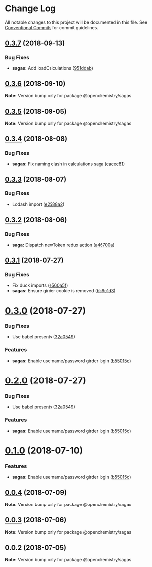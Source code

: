 # Change Log

All notable changes to this project will be documented in this file.
See [Conventional Commits](https://conventionalcommits.org) for commit guidelines.

<a name="0.3.7"></a>
## [0.3.7](https://github.com/OpenChemistry/oc-web-components/compare/@openchemistry/sagas@0.3.6...@openchemistry/sagas@0.3.7) (2018-09-13)


### Bug Fixes

* **sagas:** Add loadCalculations ([951ddab](https://github.com/OpenChemistry/oc-web-components/commit/951ddab))




<a name="0.3.6"></a>
## [0.3.6](https://github.com/OpenChemistry/oc-web-components/compare/@openchemistry/sagas@0.3.5...@openchemistry/sagas@0.3.6) (2018-09-10)




**Note:** Version bump only for package @openchemistry/sagas

<a name="0.3.5"></a>
## [0.3.5](https://github.com/OpenChemistry/oc-web-components/compare/@openchemistry/sagas@0.3.4...@openchemistry/sagas@0.3.5) (2018-09-05)




**Note:** Version bump only for package @openchemistry/sagas

<a name="0.3.4"></a>
## [0.3.4](https://github.com/OpenChemistry/oc-web-components/compare/@openchemistry/sagas@0.3.3...@openchemistry/sagas@0.3.4) (2018-08-08)


### Bug Fixes

* **sagas:** Fix naming clash in calculations saga ([cacec81](https://github.com/OpenChemistry/oc-web-components/commit/cacec81))




<a name="0.3.3"></a>
## [0.3.3](https://github.com/OpenChemistry/oc-web-components/compare/@openchemistry/sagas@0.3.2...@openchemistry/sagas@0.3.3) (2018-08-07)


### Bug Fixes

* Lodash import ([e2588a2](https://github.com/OpenChemistry/oc-web-components/commit/e2588a2))




<a name="0.3.2"></a>
## [0.3.2](https://github.com/OpenChemistry/oc-web-components/compare/@openchemistry/sagas@0.3.1...@openchemistry/sagas@0.3.2) (2018-08-06)


### Bug Fixes

* **saga:** Dispatch newToken redux action ([a46700a](https://github.com/OpenChemistry/oc-web-components/commit/a46700a))




<a name="0.3.1"></a>
## [0.3.1](https://github.com/OpenChemistry/oc-web-components/compare/@openchemistry/sagas@0.3.0...@openchemistry/sagas@0.3.1) (2018-07-27)


### Bug Fixes

* Fix duck imports ([e560a5f](https://github.com/OpenChemistry/oc-web-components/commit/e560a5f))
* **sagas:** Ensure girder cookie is removed ([bb9c1d3](https://github.com/OpenChemistry/oc-web-components/commit/bb9c1d3))




<a name="0.3.0"></a>
# [0.3.0](https://github.com/OpenChemistry/oc-web-components/compare/@openchemistry/sagas@0.0.4...@openchemistry/sagas@0.3.0) (2018-07-27)


### Bug Fixes

* Use babel presents ([32a0549](https://github.com/OpenChemistry/oc-web-components/commit/32a0549))


### Features

* **sagas:** Enable username/password girder login ([b55015c](https://github.com/OpenChemistry/oc-web-components/commit/b55015c))




<a name="0.2.0"></a>
# [0.2.0](https://github.com/OpenChemistry/oc-web-components/compare/@openchemistry/sagas@0.0.4...@openchemistry/sagas@0.2.0) (2018-07-27)


### Bug Fixes

* Use babel presents ([32a0549](https://github.com/OpenChemistry/oc-web-components/commit/32a0549))


### Features

* **sagas:** Enable username/password girder login ([b55015c](https://github.com/OpenChemistry/oc-web-components/commit/b55015c))




<a name="0.1.0"></a>
# [0.1.0](https://github.com/OpenChemistry/oc-web-components/compare/@openchemistry/sagas@0.0.4...@openchemistry/sagas@0.1.0) (2018-07-10)


### Features

* **sagas:** Enable username/password girder login ([b55015c](https://github.com/OpenChemistry/oc-web-components/commit/b55015c))




<a name="0.0.4"></a>
## [0.0.4](https://github.com/OpenChemistry/oc-web-components/compare/@openchemistry/sagas@0.0.3...@openchemistry/sagas@0.0.4) (2018-07-09)




**Note:** Version bump only for package @openchemistry/sagas

<a name="0.0.3"></a>
## [0.0.3](https://github.com/OpenChemistry/oc-web-components/compare/@openchemistry/sagas@0.0.2...@openchemistry/sagas@0.0.3) (2018-07-06)




**Note:** Version bump only for package @openchemistry/sagas

<a name="0.0.2"></a>
## 0.0.2 (2018-07-05)




**Note:** Version bump only for package @openchemistry/sagas
